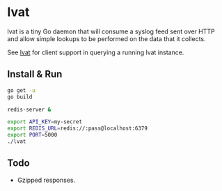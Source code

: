 # lvat

lvat is a tiny Go daemon that will consume a syslog feed sent over HTTP and allow simple lookups to be performed on the data that it collects.

See [lvat](https://github.com/brandur/hutils) for client support in querying a running lvat instance.

## Install & Run

``` bash
go get -u
go build

redis-server &

export API_KEY=my-secret
export REDIS_URL=redis://:pass@localhost:6379
export PORT=5000
./lvat
```

## Todo

* Gzipped responses.
